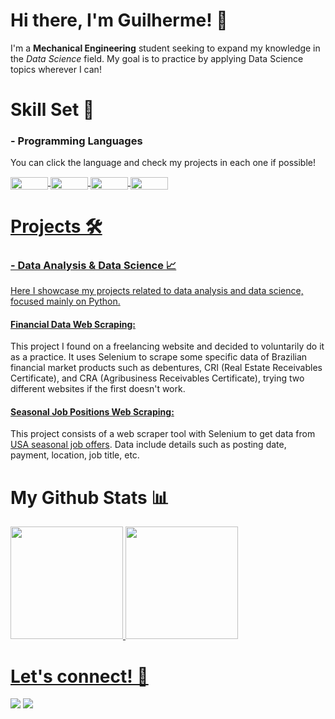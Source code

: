 # Hi there, I'm Guilherme! 👋
I'm a __Mechanical Engineering__ student seeking to expand my knowledge in the _Data Science_ field. My goal is to practice by applying Data Science topics wherever I can!


# Skill Set 📖
### - Programming Languages
You can click the language and check my projects in each one if possible!
<div style="display: inline_block">
  <a href = "https://github.com/gkuffner?tab=repositories&q=&type=&language=python&sort="><img align="center" alt="" height="20" width="60" src="https://img.shields.io/badge/Python-3776AB?style=for-the-badge&logo=python&logoColor=white">
  <img align="center" alt="" height="20" width="60" src="https://img.shields.io/badge/R-276DC3?style=for-the-badge&logo=r&logoColor=white">
  <a href = "https://github.com/gkuffner?tab=repositories&q=&type=&language=java&sort="><img align="center" alt="" height="20" width="60" src="https://img.shields.io/badge/Java-ED8B00?style=for-the-badge&logo=openjdk&logoColor=white">
  <img align="center" alt="" height="20" width="60" src="https://img.shields.io/badge/Kotlin-0095D5?&style=for-the-badge&logo=kotlin&logoColor=white">
</div>

# Projects 🛠️
### - Data Analysis & Data Science 📈
Here I showcase my projects related to data analysis and data science, focused mainly on Python.
#### <a href="https://github.com/gkuffner/ds-project-scraping-tickers">Financial Data Web Scraping:</a>
This project I found on a freelancing website and decided to voluntarily do it as a practice. It uses Selenium to scrape some specific data of Brazilian financial market products such as debentures, CRI (Real Estate Receivables Certificate), and CRA (Agribusiness Receivables Certificate), trying two different websites if the first doesn't work.

#### <a href="https://github.com/gkuffner/ds-project-scraping-tickers">Seasonal Job Positions Web Scraping:</a>
This project consists of a web scraper tool with Selenium to get data from <a href="https://seasonaljobs.dol.gov/">USA seasonal job offers</a>. Data include details such as posting date, payment, location, job title, etc.

<!--
### - Java, Kotlin & Mobile Development 📱
-->
# My Github Stats 📊

<div>
  <a href = "https://github.com/gkuffner"/>
  <img height = "180em" src="https://github-readme-stats.vercel.app/api?username=gkuffner&show_icons=true&theme=holi"/>
  <img height = "180em" src="https://github-readme-stats.vercel.app/api/top-langs/?username=gkuffner&theme=holi"/>
</div>

# Let's connect! 🤝 
<div>
  <a href="mailto:guilhermekmpr@gmail.com" target="_blank"><img src="https://img.shields.io/badge/Gmail-D14836?style=for-the-badge&logo=gmail&logoColor=white" target="_blank"></a>
  <a href="https://www.linkedin.com/in/guilherme-kuffner-425b1616a/" target="_blank"><img src="https://img.shields.io/badge/LinkedIn-0077B5?style=for-the-badge&logo=linkedin&logoColor=white" target="_blank"></a>
</div>

<!--
**gkuffner/gkuffner** is a ✨ _special_ ✨ repository because its `README.md` (this file) appears on your GitHub profile.
Here are some ideas to get you started:
- 🔭 I’m currently working on ...
- 🌱 I’m currently learning ...
- 👯 I’m looking to collaborate on ...
- 🤔 I’m looking for help with ...
- 💬 Ask me about ...
- 📫 How to reach me: ...
- 😄 Pronouns: ...
- ⚡ Fun fact: ...
-->
